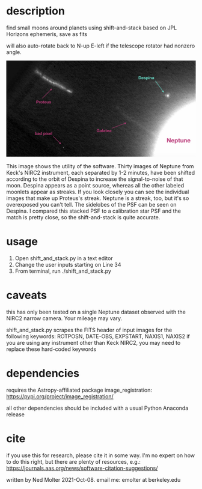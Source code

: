 # description
find small moons around planets using shift-and-stack based on JPL Horizons ephemeris, save as fits

will also auto-rotate back to N-up E-left if the telescope rotator had nonzero angle.

![alt text](https://github.com/emolter/shift_stack_moons/blob/main/despina_pretty_picture.jpeg?raw=true)

This image shows the utility of the software. Thirty images of Neptune from Keck's NIRC2 instrument, each separated by 1-2 minutes, have been shifted according to the orbit of Despina to increase the signal-to-noise of that moon.  Despina appears as a point source, whereas all the other labeled moonlets appear as streaks. If you look closely you can see the individual images that make up Proteus's streak. Neptune is a streak, too, but it's so overexposed you can't tell. The sidelobes of the PSF can be seen on Despina. I compared this stacked PSF to a calibration star PSF and the match is pretty close, so the shift-and-stack is quite accurate.

# usage
1. Open shift_and_stack.py in a text editor
2. Change the user inputs starting on Line 34
3. From terminal, run ./shift_and_stack.py

# caveats
this has only been tested on a single Neptune dataset observed with the NIRC2 narrow camera. Your mileage may vary.

shift_and_stack.py scrapes the FITS header of input images for the following keywords: ROTPOSN, DATE-OBS, EXPSTART, NAXIS1, NAXIS2
if you are using any instrument other than Keck NIRC2, you may need to replace these hard-coded keywords 

# dependencies
requires the Astropy-affiliated package image_registration: https://pypi.org/project/image_registration/

all other dependencies should be included with a usual Python Anaconda release

# cite
if you use this for research, please cite it in some way.  I'm no expert on how to do this right, but there are plenty of resources, e.g.: https://journals.aas.org/news/software-citation-suggestions/

written by Ned Molter 2021-Oct-08. email me: emolter at berkeley.edu
